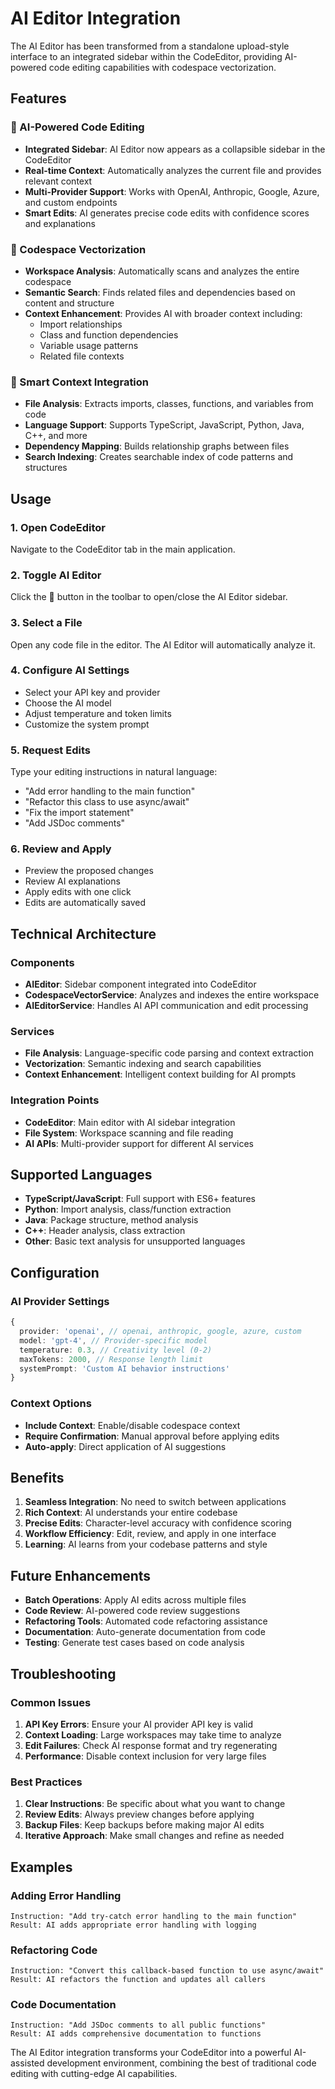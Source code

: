 # AI Editor Integration

The AI Editor has been transformed from a standalone upload-style interface to an integrated sidebar within the CodeEditor, providing AI-powered code editing capabilities with codespace vectorization.

## Features

### 🤖 AI-Powered Code Editing
- **Integrated Sidebar**: AI Editor now appears as a collapsible sidebar in the CodeEditor
- **Real-time Context**: Automatically analyzes the current file and provides relevant context
- **Multi-Provider Support**: Works with OpenAI, Anthropic, Google, Azure, and custom endpoints
- **Smart Edits**: AI generates precise code edits with confidence scores and explanations

### 🧠 Codespace Vectorization
- **Workspace Analysis**: Automatically scans and analyzes the entire codespace
- **Semantic Search**: Finds related files and dependencies based on content and structure
- **Context Enhancement**: Provides AI with broader context including:
  - Import relationships
  - Class and function dependencies
  - Variable usage patterns
  - Related file contexts

### 🎯 Smart Context Integration
- **File Analysis**: Extracts imports, classes, functions, and variables from code
- **Language Support**: Supports TypeScript, JavaScript, Python, Java, C++, and more
- **Dependency Mapping**: Builds relationship graphs between files
- **Search Indexing**: Creates searchable index of code patterns and structures

## Usage

### 1. Open CodeEditor
Navigate to the CodeEditor tab in the main application.

### 2. Toggle AI Editor
Click the 🤖 button in the toolbar to open/close the AI Editor sidebar.

### 3. Select a File
Open any code file in the editor. The AI Editor will automatically analyze it.

### 4. Configure AI Settings
- Select your API key and provider
- Choose the AI model
- Adjust temperature and token limits
- Customize the system prompt

### 5. Request Edits
Type your editing instructions in natural language:
- "Add error handling to the main function"
- "Refactor this class to use async/await"
- "Fix the import statement"
- "Add JSDoc comments"

### 6. Review and Apply
- Preview the proposed changes
- Review AI explanations
- Apply edits with one click
- Edits are automatically saved

## Technical Architecture

### Components
- **AIEditor**: Sidebar component integrated into CodeEditor
- **CodespaceVectorService**: Analyzes and indexes the entire workspace
- **AIEditorService**: Handles AI API communication and edit processing

### Services
- **File Analysis**: Language-specific code parsing and context extraction
- **Vectorization**: Semantic indexing and search capabilities
- **Context Enhancement**: Intelligent context building for AI prompts

### Integration Points
- **CodeEditor**: Main editor with AI sidebar integration
- **File System**: Workspace scanning and file reading
- **AI APIs**: Multi-provider support for different AI services

## Supported Languages

- **TypeScript/JavaScript**: Full support with ES6+ features
- **Python**: Import analysis, class/function extraction
- **Java**: Package structure, method analysis
- **C++**: Header analysis, class extraction
- **Other**: Basic text analysis for unsupported languages

## Configuration

### AI Provider Settings
```typescript
{
  provider: 'openai', // openai, anthropic, google, azure, custom
  model: 'gpt-4', // Provider-specific model
  temperature: 0.3, // Creativity level (0-2)
  maxTokens: 2000, // Response length limit
  systemPrompt: 'Custom AI behavior instructions'
}
```

### Context Options
- **Include Context**: Enable/disable codespace context
- **Require Confirmation**: Manual approval before applying edits
- **Auto-apply**: Direct application of AI suggestions

## Benefits

1. **Seamless Integration**: No need to switch between applications
2. **Rich Context**: AI understands your entire codebase
3. **Precise Edits**: Character-level accuracy with confidence scoring
4. **Workflow Efficiency**: Edit, review, and apply in one interface
5. **Learning**: AI learns from your codebase patterns and style

## Future Enhancements

- **Batch Operations**: Apply AI edits across multiple files
- **Code Review**: AI-powered code review suggestions
- **Refactoring Tools**: Automated code refactoring assistance
- **Documentation**: Auto-generate documentation from code
- **Testing**: Generate test cases based on code analysis

## Troubleshooting

### Common Issues
1. **API Key Errors**: Ensure your AI provider API key is valid
2. **Context Loading**: Large workspaces may take time to analyze
3. **Edit Failures**: Check AI response format and try regenerating
4. **Performance**: Disable context inclusion for very large files

### Best Practices
1. **Clear Instructions**: Be specific about what you want to change
2. **Review Edits**: Always preview changes before applying
3. **Backup Files**: Keep backups before making major AI edits
4. **Iterative Approach**: Make small changes and refine as needed

## Examples

### Adding Error Handling
```
Instruction: "Add try-catch error handling to the main function"
Result: AI adds appropriate error handling with logging
```

### Refactoring Code
```
Instruction: "Convert this callback-based function to use async/await"
Result: AI refactors the function and updates all callers
```

### Code Documentation
```
Instruction: "Add JSDoc comments to all public functions"
Result: AI adds comprehensive documentation to functions
```

The AI Editor integration transforms your CodeEditor into a powerful AI-assisted development environment, combining the best of traditional code editing with cutting-edge AI capabilities.
